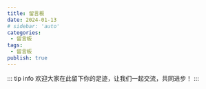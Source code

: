 ```yaml
---
title: 留言板
date: 2024-01-13
# sidebar: 'auto'
categories:
 - 留言板
tags:
 - 留言板
publish: true
---
```


::: tip info
欢迎大家在此留下你的足迹，让我们一起交流，共同进步！
:::




<valine></valine>
